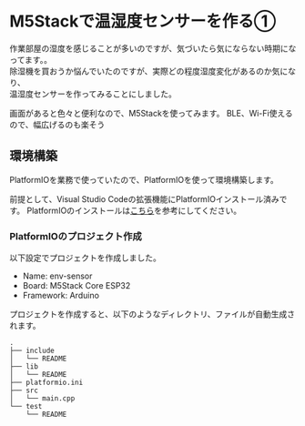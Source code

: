 # M5Stackで温湿度センサーを作る①

作業部屋の湿度を感じることが多いのですが、気づいたら気にならない時期になってます。。  
除湿機を買おうか悩んでいたのですが、実際どの程度湿度変化があるのか気になり、  
温湿度センサーを作ってみることにしました。

画面があると色々と便利なので、M5Stackを使ってみます。
BLE、Wi-Fi使えるので、幅広げるのも楽そう

## 環境構築

PlatformIOを業務で使っていたので、PlatformIOを使って環境構築します。

前提として、Visual Studio Codeの拡張機能にPlatformIOインストール済みです。
PlatformIOのインストールは[こちら](https://platformio.org/install/ide?install=vscode)を参考にしてください。

### PlatformIOのプロジェクト作成

以下設定でプロジェクトを作成しました。

- Name: env-sensor
- Board: M5Stack Core ESP32
- Framework: Arduino

プロジェクトを作成すると、以下のようなディレクトリ、ファイルが自動生成されます。

```plain
.
├── include
│   └── README
├── lib
│   └── README
├── platformio.ini
├── src
│   └── main.cpp
└── test
    └── README
```
